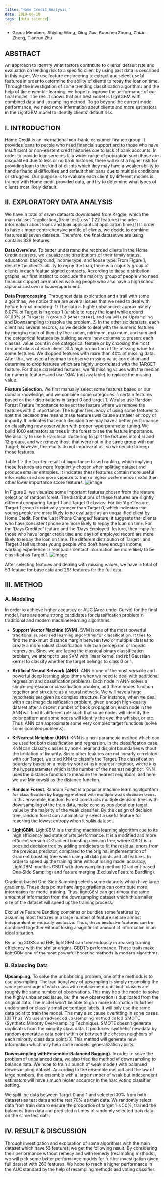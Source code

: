 ```yaml
---
title: "Home Credit Analysis "
date: 2019-06-10
tags: [data science]
---
```


- Group Members: Shiying Wang, Qing Gao, Ruochen Zhong, Zhixin Zheng, Tianrun Zhu

## **ABSTRACT**
An approach to identify what factors contribute to clients’ default rate and evaluation on lending risk to a specific client by using past data is described in this paper. We use feature engineering to extract and select useful features in order to determine the ability of clients to repay the loan on time. Through the investigation of some trending classification algorithms and the help of the ensemble learning, we hope to improve the performance of our final model. The result shows that our best model is LightGBM with combined data and upsampling method. To go beyond the current model performance, we need more information about clients and more estimators in the LightGBM model to identify clients’ default risk.

## I.	INTRODUCTION
Home Credit is an international non-bank, consumer finance group. It provides loans to people who need financial support and to those who have insufficient or non-existent credit histories due to lack of bank accounts. In order to provide loan services to a wider range of population such those are disqualified due to less or no bank histories, there will exist a higher risk for providing loan to this kind of clients which they may have a weaker ability to handle financial difficulties and default their loans due to multiple conditions or struggles. Our purpose is to evaluate each client by different models is trained with Home credit provided data, and try to determine what types of clients most likely default.

## II.	EXPLORATORY DATA ANALYSIS
We have in total of seven datasets downloaded from Kaggle, which the main dataset  “application_{train|test}.csv” (122 features) includes information about loans and loan applicants at application time.[1] In order to have a more comprehensive profile of clients, we decide to combine features all seven datasets. Therefore, the final dataset we are using contains 339 features. 

**Data Overview.** To better understand the recorded clients in the Home Credit datasets, we visualize the distributions of their family status, educational background, income type, and house type. From Figure 1, despite the client's ability to repay the loan, there is a majority group of clients in each feature signed contracts. According to these distribution graphs, our first instinct to conclude the majority group of people who need financial support are married working people who also have a high school diploma and own a house/apartment.

**Data Preprocessing.** Throughout data exploration and a trail with some algorithms, we notice there are several issues that we need to deal with before formal modeling: 1) The data is highly unbalanced: approximately 8.07% of Target is in group 1 (unable to repay the loan) while around 91.93% of Target is in group 0 (other cases), and we will use Upsampling and Downsampling to resolve the problem. 2) In the other six datasets, each client has several records, so we decide to deal with the numeric features by merging each of them by their mean, minimum, maximum, and sum and the categorical features by building several new columns to present each classes’ value count in one categorical feature or by choosing the most frequent class of each client. 3) A high proportion of the missing value for some features. We dropped features with more than 40% of missing data. After that, we used a heatmap to observe missing value correlation and determine to drop features which are highly uncorrelated with the TARGET feature. For those correlated features, we fill missing values with the median for numeric features and use ‘XNA’ (not available) to replace the missing value. 

**Feature Selection.** We first manually select some features based on our domain knowledge, and we combine some categories in certain features based on their distributions in target 0 and target 1. We also use  Random Forest Feature Importance to select the feature where we remove the features with 0 importance. The higher frequency of using some features to split the decision tree means these features will cause a smaller entropy or impurity. It indicates that each decision tree may have a better performance on classifying new observation with proper hyperparameter tuning. We build 1000 estimators as trees in the forest to see the feature importance. We also try to use hierarchical clustering to split the features into 4, 6 and 12 groups, and we remove those that were not in the same group with our Target; however, the results do not improve at all, so we decide to keep those features.

Table 1 is the top-ten result of importance based ranking, which implying these features are more frequently chosen when splitting dataset and produce smaller entropies. It indicates these features contain more useful information and are more capable to train a higher performance model than other lower importance score features.
![image](https://drive.google.com/uc?export=view&id=1sB4_3TVa4poORyOf1sMFBlRrRSxf1S_y)
                                                                                                                  
In Figure 2, we visualize some important features chosen from the feature selection of random forest. The distributions of these features are slightly different comparing Target 1 and Target 0 classes. For the ‘Age’ feature, Target 1 group is relatively younger than Target 0, which indicates that young people are more likely to be evaluated as an unqualified client by Home Credit. For the ‘Last Phone Changed’ feature, it suggests that clients who have consistent phone are more likely to repay the loan on time. For the ‘Days Credited’ feature and the ‘Days Employed’ feature, they imply for those who have longer credit time and days of employed record are more likely to repay the loan on time. The different distribution of Target 1 and Target 0 tell us those young people who don’t have enough income, working experience or reachable contact information are more likely to be classified as Target 1. 
![image](https://drive.google.com/uc?export=view&id=1dgNqLUJWt-jnKoZ6zoBP-c7HDpwVINp9)

After selecting features and dealing with missing values, we have in total of 53 feature for base data and 263 features for the full data.

## III. METHOD
### **A. Modeling**
In order to achieve higher accuracy or AUC (Area under Curve) for the final model, here are some strong candidates for classification problem in traditional and modern machine learning algorithms:

+ **Support Vector Machine (SVM).** SVM is one of the most powerful traditional supervised learning algorithms for classification. It tries to find the maximum distance margin between two or multiple classes to create a more robust classification rule than perceptron or logistic regression.  Since we are facing the classical binary classification problem, we attempt to use SVM with linear kernel and rbf Gaussian kernel to classify whether the target belongs to class 0 or 1. 

+ **Artificial Neural Network (ANN).** ANN is one of the most versatile and powerful deep learning algorithms when we need to deal with traditional regression and classification problems. Each node in ANN solves a simple regression or classification problem, and these nodes function together and structure as a neural network. We will have a huge hypothesis set  given its complex structure. For instance, when we deal with a cat image classification problem, given enough high-quality dataset after a decent number of back propagation, each node in the ANN will find its different role such that some nodes will identify the color pattern and some nodes will identify the eye, the whisker, or etc. Thus, ANN can approximate some very complex target functions (solve some complex problems). 

+ **K-Nearest Neighbor (KNN).** KNN is a non-parametric method which can be used for both classification and regression. In the classification case, KNN can classify classes by non-linear and disjoint boundaries without the limitation of linearity. Since other features are not linearly correlated with our Target, we tried KNN to classify the Target. The classification boundary based on a majority vote of its k nearest neighbor, where k is the hyperparameter which is the number of the nearest neighbor. KNN uses the distance function to measure the nearest neighbors, and here we use Minkowski as the distance function.

+ **Random Forest.** Random Forest is a popular machine learning algorithm for classification by bagging method with multiple weak decision trees. In this ensemble, Random Forest constructs multiple decision trees with downsampling of the train data, make conclusions about our target value by the majority of the weak classifier. By the design of decision tree, random forest can automatically select a useful feature for reaching the lowest entropy when it splits dataset. 

+ **LightGBM.** LightGBM is a trending machine learning algorithm due to its high efficiency and state of arts performance. It is a modified and more efficient version of Gradient boosting decision tree, where GBDT is a boosted decision tree by adding predictors to fit the residual errors from the previous predictor, compared to the original implementation of  Gradient boosting tree which using all data points and all features. In order to speed up the training time without losing model accuracy, LightGBM modifies GBDT with downsampling method (Gradient-based One-Side Sampling) and feature merging (Exclusive Feature Bundling). 

Gradient-based One-Side Sampling selects some datasets which have large gradients. These data points have large gradients can contribute more information for model training. Thus, lightGBM can get almost the same amount of information from the downsampling dataset which this smaller size of the dataset will speed up the training process. 

Exclusive Feature Bundling combines or bundles some features by assuming most features in a large number of feature set are almost independent or mutually exclusive. Thus,  these exclusive features can be combined together without losing a significant amount of information in an ideal situation. 

By using GOSS and EBF, lightGBM can tremendously increasing training efficiency with the similar original GBDT’s performance. These traits make lightGBM one of the most powerful boosting methods in modern algorithms.

### **B. Balancing Data**

**Upsampling.** To solve the unbalancing problem, one of the methods is to use upsampling. The traditional way of upsampling is simply resampling the same percentage of each class with replacement until both classes are roughly the same number of observations. This may help the model to solve the highly unbalanced issue, but the new observation is duplicated from the original data. The model won’t be able to gain more information to further understand or classify small percentage labels. It will only use the same data point to train the model. This may also cause overfitting in some cases.[3] Thus, We use an advanced up-sampling method called SMOTE (Synthetic Minority Over-sampling Technique).  SMOTE doesn’t generate duplicates from the minority class data. It produces ‘synthetic’ new data by random generate a data point within or between the chosen neighbors of each minority class data point.[3] This method will generate new information which may help some models’ generalization ability.

**Downsampling with Ensemble (Balanced Bagging).** In order to solve the problem of unbalanced data, we also tried the method of downsampling to balance data. We hope to train a bunch of weak models with balanced downsampling dataset. According to the ensemble method and the law of large numbers, the ensemble with a large number of weak but independent estimators will have a much higher accuracy in the hard voting classifier setting. 

We split the data between Target 0 and 1 and selected 30% from both datasets as test data and the rest 70% as train data. We randomly select data from train data to ensure the proportion of target 1 is 50%, trained the balanced train data and predicted n times of randomly selected train data on the same test data.   

## IV. RESULT & DISCUSSION
Through investigation and exploration of some algorithms with the main dataset which have 53 features, we get the following result. By considering their performance without remedy and with remedy (resampling methods), we will pick some better performance models for further investigation given full dataset with 263 features. We hope to reach a higher performance in the AUC standard by the help of resampling methods and voting classifier. 




